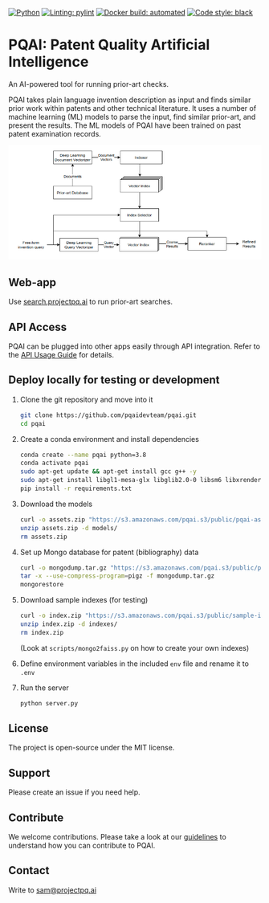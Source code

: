 
[![Python](https://img.shields.io/badge/python-v3.10-blue)](https://www.python.org/)
[![Linting: pylint](https://img.shields.io/badge/linting-pylint-yellowgreen)](https://github.com/PyCQA/pylint)
[![Docker build: automated](https://img.shields.io/badge/docker%20build-automated-066da5)](https://www.docker.com/)
[![Code style: black](https://img.shields.io/badge/code%20style-black-000000.svg)](https://github.com/psf/black)

# PQAI: Patent Quality Artificial Intelligence

An AI-powered tool for running prior-art checks.

PQAI takes plain language invention description as input and finds similar prior work within patents and other technical literature. It uses a number of machine learning (ML) models to parse the input, find similar prior-art, and present the results. The ML models of PQAI have been trained on past patent examination records.

![PQAI Architecture](docs/architecture.png)

## Web-app

Use [search.projectpq.ai](https://search.projectpq.ai) to run prior-art searches.

## API Access

PQAI can be plugged into other apps easily through API integration. Refer to the [API Usage Guide](docs/README-API.md) for details.

## Deploy locally for testing or development

1. Clone the git repository and move into it

   ```bash
   git clone https://github.com/pqaidevteam/pqai.git
   cd pqai
   ```

2. Create a conda environment and install dependencies

   ```bash
   conda create --name pqai python=3.8
   conda activate pqai
   sudo apt-get update && apt-get install gcc g++ -y
   sudo apt-get install libgl1-mesa-glx libglib2.0-0 libsm6 libxrender1 libxext6 -y
   pip install -r requirements.txt
   ```

3. Download the models

   ```bash
   curl -o assets.zip "https://s3.amazonaws.com/pqai.s3/public/pqai-assets-latest.zip"
   unzip assets.zip -d models/
   rm assets.zip
   ```

4. Set up Mongo database for patent (bibliography) data

   ```bash
   curl -o mongodump.tar.gz "https://s3.amazonaws.com/pqai.s3/public/pqai-mongo-dump.tar.gz"
   tar -x --use-compress-program=pigz -f mongodump.tar.gz
   mongorestore
   ```

5. Download sample indexes (for testing)

   ```bash
   curl -o index.zip "https://s3.amazonaws.com/pqai.s3/public/sample-index.zip"
   unzip index.zip -d indexes/
   rm index.zip
   ```

   (Look at `scripts/mongo2faiss.py` on how to create your own indexes)

6. Define environment variables in the included `env` file and rename it to `.env`

7. Run the server

   ```bash
   python server.py
   ```

## License

The project is open-source under the MIT license.

## Support

Please create an issue if you need help.

## Contribute

We welcome contributions. Please take a look at our [guidelines](./CONTRIBUTING.md) to understand how you can contribute to PQAI.

## Contact

Write to [sam@projectpq.ai](sam@projectpq.ai)

